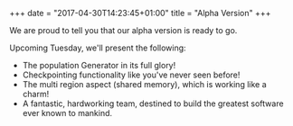 +++
date = "2017-04-30T14:23:45+01:00"
title = "Alpha Version"
+++

We are proud to tell you that our alpha version is ready to go.

<!--more-->

Upcoming Tuesday, we'll present the following:

- The population Generator in its full glory!
- Checkpointing functionality like you've never seen before!
- The multi region aspect (shared memory), which is working like a charm!
- A fantastic, hardworking team, destined to build the greatest software ever known to mankind.